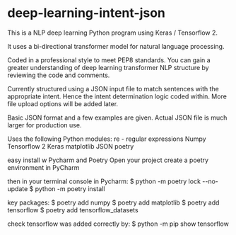 # deep-learning-intent-json
This is a NLP deep learning Python program using Keras / Tensorflow 2.

It uses a bi-directional transformer model for natural language processing.

Coded in a professional style to meet PEP8 standards. You can gain a 
greater understanding of deep learning transformer NLP structure by reviewing
the code and comments.

Currently structured using a JSON input file to match sentences with the 
appropriate intent. Hence the intent determination logic coded within. 
More file upload options will be added later.

Basic JSON format and a few examples are given. Actual JSON file is much 
larger for production use.

Uses the following Python modules:
re - regular expressions
Numpy
Tensorflow 2
Keras
matplotlib
JSON
poetry

easy install w Pycharm and Poetry
Open your project
create a poetry environment in PyCharm

then in your terminal console in Pycharm:
$ python -m poetry lock --no-update
$ python -m poetry install

key packages:
$ poetry add numpy
$ poetry add matplotlib
$ poetry add tensorflow
$ poetry add tensorflow_datasets

check tensorflow was added correctly by:
$ python -m pip show tensorflow

